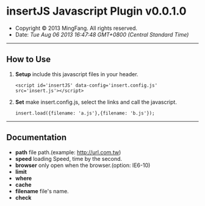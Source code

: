 # insertJS Javascript Plugin v0.0.1.0
+ Copyright © 2013 MingFang. All rights reserved.
+ Date: *Tue Aug 06 2013 16:47:48 GMT+0800 (Central Standard Time)*

**************************************************************************************************

## How to Use
 1. **Setup** include this javascript files in your header.

	`<script id='insertJS' data-config='insert.config.js' src='insert.js'></script>`
 3. **Set** make insert.config.js, select the links and call the javascript.

	`insert.load({filename: 'a.js'},{filename: 'b.js'});`
	
**************************************************************************************************

## Documentation
 + **path** file path.(example: http://url.com.tw)
 + **speed** loading Speed, time by the second. 
 + **browser** only open when the browser.(option: IE6-10)
 + **limit**
 + **where**
 + **cache**
 + **filename** file's name. 
 + **check**
